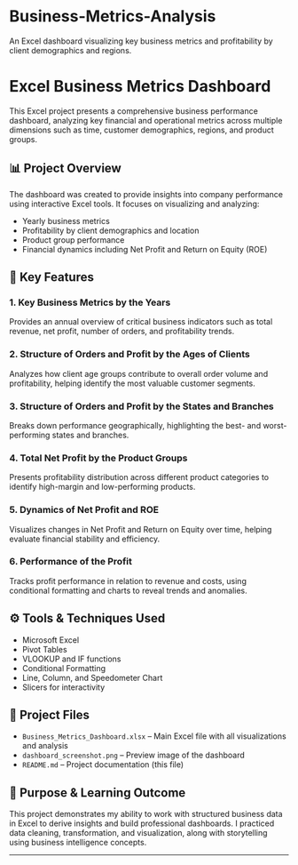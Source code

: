 # Business-Metrics-Analysis
An Excel dashboard visualizing key business metrics and profitability by client demographics and regions.
# Excel Business Metrics Dashboard

This Excel project presents a comprehensive business performance dashboard, analyzing key financial and operational metrics across multiple dimensions such as time, customer demographics, regions, and product groups.

## 📊 Project Overview

The dashboard was created to provide insights into company performance using interactive Excel tools. It focuses on visualizing and analyzing:

- Yearly business metrics
- Profitability by client demographics and location
- Product group performance
- Financial dynamics including Net Profit and Return on Equity (ROE)

## 🧩 Key Features

### 1. Key Business Metrics by the Years
Provides an annual overview of critical business indicators such as total revenue, net profit, number of orders, and profitability trends.

### 2. Structure of Orders and Profit by the Ages of Clients
Analyzes how client age groups contribute to overall order volume and profitability, helping identify the most valuable customer segments.

### 3. Structure of Orders and Profit by the States and Branches
Breaks down performance geographically, highlighting the best- and worst-performing states and branches.

### 4. Total Net Profit by the Product Groups
Presents profitability distribution across different product categories to identify high-margin and low-performing products.

### 5. Dynamics of Net Profit and ROE
Visualizes changes in Net Profit and Return on Equity over time, helping evaluate financial stability and efficiency.

### 6. Performance of the Profit
Tracks profit performance in relation to revenue and costs, using conditional formatting and charts to reveal trends and anomalies.

## ⚙️ Tools & Techniques Used

- Microsoft Excel
- Pivot Tables
- VLOOKUP and IF functions
- Conditional Formatting
- Line, Column, and Speedometer Chart
- Slicers for interactivity

## 📁 Project Files

- `Business_Metrics_Dashboard.xlsx` – Main Excel file with all visualizations and analysis
- `dashboard_screenshot.png` – Preview image of the dashboard
- `README.md` – Project documentation (this file)

## 📌 Purpose & Learning Outcome

This project demonstrates my ability to work with structured business data in Excel to derive insights and build professional dashboards. I practiced data cleaning, transformation, and visualization, along with storytelling using business intelligence concepts.



---

